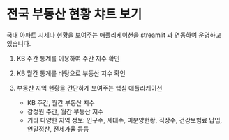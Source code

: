 # 전국 부동산 현황 챠트 보기

국내 아파트 시세나 현황을 보여주는 애플리케이션을 streamlit 과 연동하여 운영하고 있습니다.

1. KB 주간 통계를 이용하여 주간 지수 확인

2. KB 월간 통계를 바탕으로 부동산 지수 확인

3. 부동산 지역 현황을 간단하게 보여주는 핵심 애플리케이션
   - KB 주간, 월간 부동산 지수
   - 감정원 주간, 월간 부동산 지수
   - 기타 다양한 지역 정보: 인구수, 세대수, 미분양현황, 직장수, 건강보험료 납입, 연말정산, 전세가율 등등

